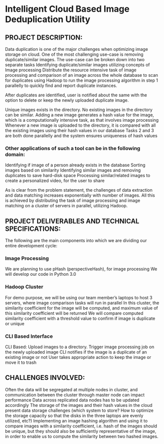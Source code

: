 
# Intelligent Cloud Based Image Deduplication Utility

## PROJECT DESCRIPTION:

Data duplication is one of the major challenges when optimizing image storage on cloud. One of the most challenging use-case is removing duplicate/similar images. The use-case can be broken down into two separate tasks
Identifying duplicate/similar images utilizing concepts of Image processing
Distribute the resource intensive task of image processing and comparison of an image across the whole database to scan for duplicates using Hadoop to run the image processing algorithm in step 1 parallelly to quickly find and report duplicate instances. 

After duplicates are identified, user is notified about the same with the option to delete or keep the newly uploaded duplicate image.

Unique images exists in the directory. No existing images in the directory can be similar.
Adding a new image generates a hash value for the image, which is a computationally intensive task, as that involves image processing
Whenever a new image is uploaded to the directory, it is compared with all the existing images using their hash values in our database
Tasks 2 and 3 are both done parallelly and the system ensures uniqueness of hash values


### Other applications of such a tool can be in the following domain:
Identifying if image of a person already exists in the database
Sorting images based on similarity
Identifying similar images and removing duplicates to save hard-disk space
Processing similar/related images to create a personalized video, for the user to share

As is clear from the problem statement, the challenges of data extraction and data matching increases exponentially with number of images. All this is achieved by distributing the task of image processing and image matching on a cluster of servers in parallel, utilizing Hadoop.


## PROJECT DELIVERABLES AND TECHNICAL SPECIFICATIONS: 

The following are the main components into which we are dividing our entire development cycle:

### Image Processing
We are planning to use pHash (perspectiveHash), for image processing
We will develop our code in Python 3.0

### Hadoop Cluster
For demo purpose, we will be using our team member’s laptops to host 3 servers, where image comparison tasks will run in parallel
In this cluster, the similarity coefficient for the image will be computed, and maximum value of this similarity coefficient will be returned
We will compare computed similarity coefficient with a threshold value to confirm if image is duplicate or unique

### CLI Based Interface

CLI Based:
Upload images to a directory. 
Trigger image processing job on the newly uploaded image
CLI notifies if the image is a duplicate of an existing image or not
User takes appropriate action to keep the image or move it to trash

## CHALLENGES INVOLVED:

Often the data will be segregated at multiple nodes in cluster, and communication between the cluster through master node can impact performance
Data across replicated data nodes has to be updated accordingly
The storage of the images and their hash values in the cloud present data storage challenges (which system to store? How to optimize the storage capacity so that the disks in the three laptops are evenly utilized, etc?)
Implementing an image hashing algorithm and using it to compare images with a similarity coefficient, i.e. hash of the images should be unique, but they should also be sufficiently representative of the image, in order to enable us to compute the similarity between two hashed images.

